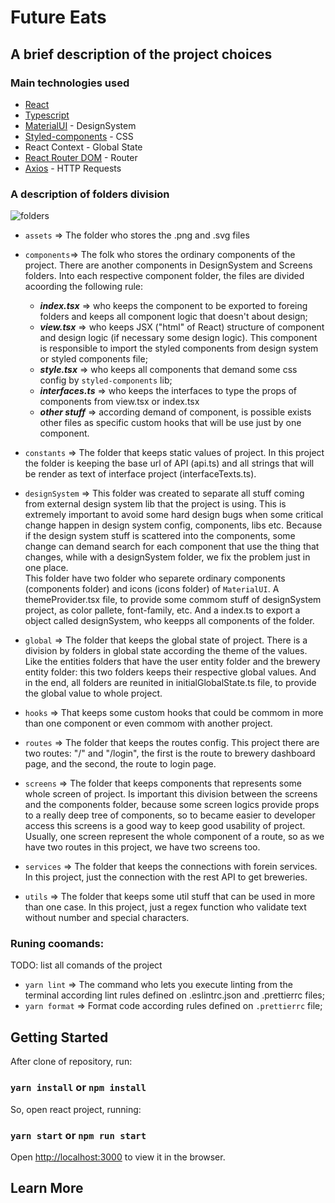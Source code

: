 # Future Eats

## A brief description of the project choices 

### Main technologies used

- [React](https://github.com/facebook/create-react-app)
- [Typescript](https://www.typescriptlang.org/)
- [MaterialUI](https://mui.com/) - DesignSystem
- [Styled-components](https://styled-components.com/) - CSS
- React Context - Global State
- [React Router DOM](https://v5.reactrouter.com/web/guides/quick-start) - Router
- [Axios](https://github.com/axios/axios) - HTTP Requests

### A description of folders division

![folders](https://user-images.githubusercontent.com/53839013/168600287-642e3fb4-7f48-4c65-a868-6e75f5063e34.png)

- `assets` => The folder who stores the .png and .svg files

- `components`=> The folk who stores the ordinary components of the project. There are another components in DesignSystem and Screens folders. Into each respective component folder, the files are divided acoording the following rule:
  - ***index.tsx*** => who keeps the component to be exported to foreing folders and keeps all component logic that doesn't about design;
  - ***view.tsx*** => who keeps JSX ("html" of React) structure of component and design logic (if necessary some design logic). This component is responsible to import the styled components from design system or styled components file;
  - ***style.tsx*** => who keeps all components that demand some css config by `styled-components` lib;
  - ***interfaces.ts*** => who keeps the interfaces to type the props of components from view.tsx or index.tsx  
  - ***other stuff*** => according demand of component, is possible exists other files as specific custom hooks that will be use just by one component. 

- `constants` => The folder that keeps static values of project. In this project the folder is keeping the base url of API (api.ts) and all strings that will be render as text of interface project (interfaceTexts.ts).

- `designSystem` => This folder was created to separate all stuff coming from external design system lib that the project is using. This is extremely important to avoid some hard design bugs when some critical change happen in design system config, components, libs etc. Because if the design system stuff is scattered into the components, some change can demand search for each component that use the thing that changes, while with a designSystem folder, we fix the problem just in one place.     
This folder have two folder who separete ordinary components (components folder) and icons (icons folder) of `MaterialUI`. A themeProvider.tsx file, to provide some commom stuff of designSystem project, as color pallete, font-family, etc. And a index.ts to export a object called designSystem, who keepps all components of the folder. 

- `global` => The folder that keeps the global state of project. There is a division by folders in global state according the theme of the values. Like the entities folders that have the user entity folder and the brewery entity folder: this two folders keeps their respective global values. And in the end, all folders are reunited in initialGlobalState.ts file, to provide the global value to whole project.   

- `hooks` => That keeps some custom hooks that could be commom in more than one component or even commom with another project.   

- `routes` => The folder that keeps the routes config. This project there are two routes: "/" and "/login", the first is the route to brewery dashboard page, and the second, the route to login page. 

- `screens` => The folder that keeps components that represents some whole screen of project. Is important this division between the screens and the components folder, because some screen logics provide props to a really deep tree of components, so to became easier to developer access this screens is a good way to keep good usability of project. Usually, one screen represent the whole component of a route, so as we have two routes in this project, we have two screens too.

- `services` => The folder that keeps the connections with forein services. In this project, just the connection with the rest API to get breweries.

- `utils` => The folder that keeps some util stuff that can be used in more than one case. In this project, just a regex function who validate text without number and special characters.

### Runing coomands:

TODO: list all comands of the project


- `yarn lint` => The command who lets you execute linting from the terminal according lint rules defined on .eslintrc.json and .prettierrc files;
- `yarn format` => Format code according rules defined on `.prettierrc` file;


## Getting Started

After clone of repository, run:

### `yarn install` or `npm install`

So, open react project, running:

### `yarn start` or `npm run start`

Open [http://localhost:3000](http://localhost:3000) to view it in the browser.



## Learn More
